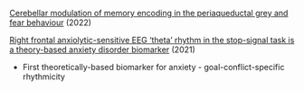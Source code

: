 [Cerebellar modulation of memory encoding in the periaqueductal grey and fear behaviour](https://doi.org/10.7554/eLife.76278) (2022)

[Right frontal anxiolytic-sensitive EEG ‘theta’ rhythm in the stop-signal task is a theory-based anxiety disorder biomarker](https://www.nature.com/articles/s41598-021-99374-x) (2021)
* First theoretically-based biomarker for anxiety - goal-conflict-specific rhythmicity
